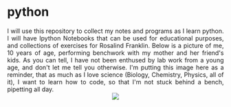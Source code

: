 # python
<div align="justify">
I will use this repository to collect my notes and programs as I learn python. I will have Ipython Notebooks that can be used for educational purposes, and collections of exercises for Rosalind Franklin. Below is a picture of me, 10 years of age, performing benchwork with my mother and her friend's kids. As you can tell, I have not been enthused by lab work from a young age, and don't let me tell you otherwise. I'm putting this image here as a reminder, that as much as I love science (Biology, Chemistry, Physics, all of it), I want to learn how to code, so that I'm not stuck behind a bench, pipetting all day.
</div>

<center>
<img src="https://scontent-ord1-1.xx.fbcdn.net/v/t1.0-9/17964_1230780604024_67076_n.jpg?oh=2ab73525ffb61b1a5aaeeaed6ea6975e&oe=57CD9C92" />
</center>
